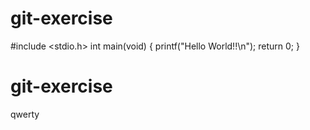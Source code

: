 # git-exercise
#include <stdio.h>
int main(void)
{
   printf("Hello World!!\n");
   return 0;
}
# git-exercise

qwerty

